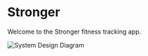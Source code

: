 # Stronger

Welcome to the Stronger fitness tracking app.

![System Design Diagram](./stronger_system_design.png)
